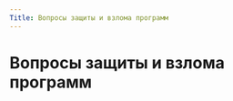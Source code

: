 ```yaml
---
Title: Вопросы защиты и взлома программ
---
```



Вопросы защиты и взлома программ
================================

<!-- TOC -->
